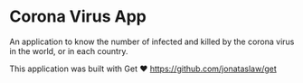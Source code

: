 # Corona Virus App

An application to know the number of infected and killed by the corona virus in the world, or in each country.

This application was built with Get ❤ https://github.com/jonataslaw/get 

